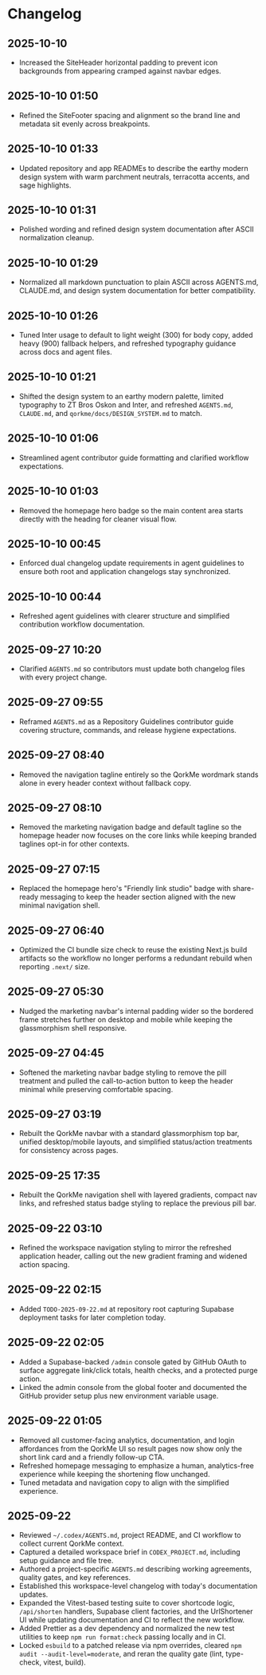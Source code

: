 # Changelog

## 2025-10-10
- Increased the SiteHeader horizontal padding to prevent icon backgrounds from appearing cramped against navbar edges.

## 2025-10-10 01:50
- Refined the SiteFooter spacing and alignment so the brand line and metadata sit evenly across breakpoints.

## 2025-10-10 01:33
- Updated repository and app READMEs to describe the earthy modern design system with warm parchment neutrals, terracotta accents, and sage highlights.

## 2025-10-10 01:31
- Polished wording and refined design system documentation after ASCII normalization cleanup.

## 2025-10-10 01:29
- Normalized all markdown punctuation to plain ASCII across AGENTS.md, CLAUDE.md, and design system documentation for better compatibility.

## 2025-10-10 01:26
- Tuned Inter usage to default to light weight (300) for body copy, added heavy (900) fallback helpers, and refreshed typography guidance across docs and agent files.

## 2025-10-10 01:21
- Shifted the design system to an earthy modern palette, limited typography to ZT Bros Oskon and Inter, and refreshed `AGENTS.md`, `CLAUDE.md`, and `qorkme/docs/DESIGN_SYSTEM.md` to match.

## 2025-10-10 01:06
- Streamlined agent contributor guide formatting and clarified workflow expectations.

## 2025-10-10 01:03
- Removed the homepage hero badge so the main content area starts directly with the heading for cleaner visual flow.

## 2025-10-10 00:45
- Enforced dual changelog update requirements in agent guidelines to ensure both root and application changelogs stay synchronized.

## 2025-10-10 00:44
- Refreshed agent guidelines with clearer structure and simplified contribution workflow documentation.

## 2025-09-27 10:20
- Clarified `AGENTS.md` so contributors must update both changelog files with every project change.

## 2025-09-27 09:55
- Reframed `AGENTS.md` as a Repository Guidelines contributor guide covering structure, commands, and release hygiene expectations.

## 2025-09-27 08:40
- Removed the navigation tagline entirely so the QorkMe wordmark stands alone in every header context without fallback copy.

## 2025-09-27 08:10
- Removed the marketing navigation badge and default tagline so the homepage header now focuses on the core links while keeping branded taglines opt-in for other contexts.

## 2025-09-27 07:15
- Replaced the homepage hero's "Friendly link studio" badge with share-ready messaging to keep the header section aligned with the new minimal navigation shell.

## 2025-09-27 06:40
- Optimized the CI bundle size check to reuse the existing Next.js build artifacts so the workflow no longer performs a redundant rebuild when reporting `.next/` size.

## 2025-09-27 05:30
- Nudged the marketing navbar's internal padding wider so the bordered frame stretches further on desktop and mobile while keeping the glassmorphism shell responsive.

## 2025-09-27 04:45
- Softened the marketing navbar badge styling to remove the pill treatment and pulled the call-to-action button to keep the header minimal while preserving comfortable spacing.

## 2025-09-27 03:19
- Rebuilt the QorkMe navbar with a standard glassmorphism top bar, unified desktop/mobile layouts, and simplified status/action treatments for consistency across pages.

## 2025-09-25 17:35
- Rebuilt the QorkMe navigation shell with layered gradients, compact nav links, and refreshed status badge styling to replace the previous pill bar.

## 2025-09-22 03:10
- Refined the workspace navigation styling to mirror the refreshed application header, calling out the new gradient framing and widened action spacing.

## 2025-09-22 02:15
- Added `TODO-2025-09-22.md` at repository root capturing Supabase deployment tasks for later completion today.

## 2025-09-22 02:05
- Added a Supabase-backed `/admin` console gated by GitHub OAuth to surface aggregate link/click totals, health checks, and a protected purge action.
- Linked the admin console from the global footer and documented the GitHub provider setup plus new environment variable usage.

## 2025-09-22 01:05
- Removed all customer-facing analytics, documentation, and login affordances from the QorkMe UI so result pages now show only the short link card and a friendly follow-up CTA.
- Refreshed homepage messaging to emphasize a human, analytics-free experience while keeping the shortening flow unchanged.
- Tuned metadata and navigation copy to align with the simplified experience.

## 2025-09-22
- Reviewed `~/.codex/AGENTS.md`, project README, and CI workflow to collect current QorkMe context.
- Captured a detailed workspace brief in `CODEX_PROJECT.md`, including setup guidance and file tree.
- Authored a project-specific `AGENTS.md` describing working agreements, quality gates, and key references.
- Established this workspace-level changelog with today's documentation updates.
- Expanded the Vitest-based testing suite to cover shortcode logic, `/api/shorten` handlers, Supabase client factories, and the UrlShortener UI while updating documentation and CI to reflect the new workflow.
- Added Prettier as a dev dependency and normalized the new test utilities to keep `npm run format:check` passing locally and in CI.
- Locked `esbuild` to a patched release via npm overrides, cleared `npm audit --audit-level=moderate`, and reran the quality gate (lint, type-check, vitest, build).
